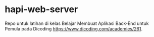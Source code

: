 # hapi-web-server
Repo untuk latihan di kelas Belajar Membuat Aplikasi Back-End untuk Pemula pada Dicoding https://www.dicoding.com/academies/261.
